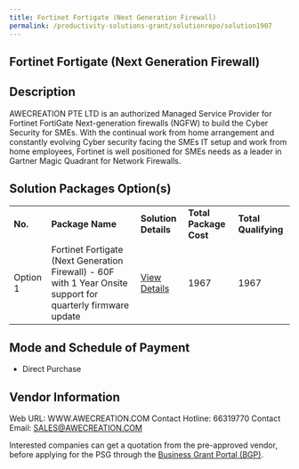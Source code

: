 ```yaml
---
title: Fortinet Fortigate (Next Generation Firewall)
permalink: /productivity-solutions-grant/solutionrepo/solution1907
---
```


## Fortinet Fortigate (Next Generation Firewall)

## Description

AWECREATION PTE LTD is an authorized Managed Service Provider for Fortinet FortiGate Next-generation firewalls (NGFW) to build the Cyber Security for SMEs. With the continual work from home arrangement and constantly evolving Cyber security facing the SMEs IT setup and work from home employees, Fortinet is well positioned for SMEs needs as a leader in Gartner Magic Quadrant for Network Firewalls.

## Solution Packages Option(s)

<table>
<tr>
<td><b>No.</b></td>
<td><b>Package Name</b></td>
<td><b>Solution Details</b></td>
<td><b>Total Package Cost</b></td>
<td><b>Total Qualifying</b></td>
</tr>
<tr>
<td>Option 1</td>
<td>Fortinet Fortigate (Next Generation Firewall) - 60F with 1 Year Onsite support for quarterly firmware update</td>
<td><a href='https://www.gobusiness.gov.sg/images/psg/DesensitisedAwecreation_Annex_3CRwef15April2021_Part_1.pdf'>View Details</a></td>
<td>1967</td>
<td>1967</td>
</tr>
</table>

## Mode and Schedule of Payment

 - Direct Purchase

## Vendor Information

 Web URL: WWW.AWECREATION.COM 
Contact Hotline: 66319770 
Contact Email: SALES@AWECREATION.COM 


Interested companies can get a quotation from the pre-approved vendor, before applying for the PSG through the <a href='https://www.businessgrants.gov.sg/'>Business Grant Portal (BGP)</a>.
<script src="/jquery/resize-tables.js"></script>
